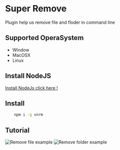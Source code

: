 # Super Remove 

Plugin help us remove file and floder in command line


## Supported OperaSystem
* Window
* MacOSX
* Linux

## Install NodeJS
[Install NodeJs click here !](https://nodejs.org/en/)

## Install

```bash
    npm i -g vnrm
```


## Tutorial 

![Remove file example](https://media.giphy.com/media/3oFzm591DaU08CLcJ2/)
![Remove folder example](https://media.giphy.com/media/3oFzm591DaU08CLcJ2/)
